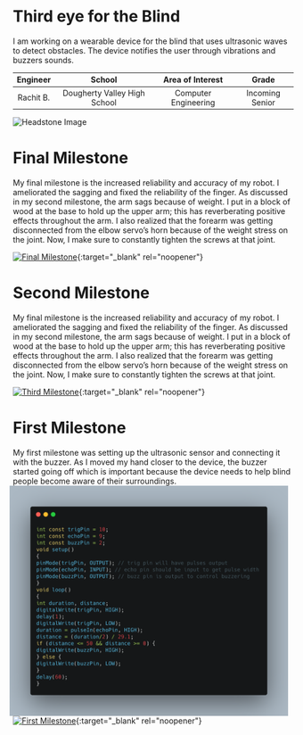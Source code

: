 # Third eye for the Blind
I am working on a wearable device for the blind that uses ultrasonic waves to detect obstacles. The device notifies the user through vibrations and buzzers sounds.

| Engineer | School | Area of Interest | Grade |
|:--:|:--:|:--:|:--:|
| Rachit B. | Dougherty Valley High School | Computer Engineering | Incoming Senior

![Headstone Image](https://bluestampengineering.com/wp-content/uploads/2016/05/improve.jpg)

# Final Milestone
My final milestone is the increased reliability and accuracy of my robot. I ameliorated the sagging and fixed the reliability of the finger. As discussed in my second milestone, the arm sags because of weight. I put in a block of wood at the base to hold up the upper arm; this has reverberating positive effects throughout the arm. I also realized that the forearm was getting disconnected from the elbow servo’s horn because of the weight stress on the joint. Now, I make sure to constantly tighten the screws at that joint. 

[![Final Milestone](https://res.cloudinary.com/marcomontalbano/image/upload/v1612573869/video_to_markdown/images/youtube--F7M7imOVGug-c05b58ac6eb4c4700831b2b3070cd403.jpg )](https://www.youtube.com/watch?v=F7M7imOVGug&feature=emb_logo "Final Milestone"){:target="_blank" rel="noopener"}

# Second Milestone
My final milestone is the increased reliability and accuracy of my robot. I ameliorated the sagging and fixed the reliability of the finger. As discussed in my second milestone, the arm sags because of weight. I put in a block of wood at the base to hold up the upper arm; this has reverberating positive effects throughout the arm. I also realized that the forearm was getting disconnected from the elbow servo’s horn because of the weight stress on the joint. Now, I make sure to constantly tighten the screws at that joint.

[![Third Milestone](https://res.cloudinary.com/marcomontalbano/image/upload/v1612574014/video_to_markdown/images/youtube--y3VAmNlER5Y-c05b58ac6eb4c4700831b2b3070cd403.jpg)](https://www.youtube.com/watch?v=y3VAmNlER5Y&feature=emb_logo "Second Milestone"){:target="_blank" rel="noopener"}
# First Milestone


My first milestone was setting up the ultrasonic sensor and connecting it with the buzzer. As I moved my hand closer to the device, the buzzer started going off which is important because the device needs to help blind people become aware of their surroundings. 
<img src="Images/carbon.png" width=500 align=center style="float:right; padding-right:10px">

[![First Milestone](https://res.cloudinary.com/marcomontalbano/image/upload/v1612574117/video_to_markdown/images/youtube--CaCazFBhYKs-c05b58ac6eb4c4700831b2b3070cd403.jpg)](https://youtube.com/watch?v=PRZMkeFm2GY "First Milestone"){:target="_blank" rel="noopener"}



